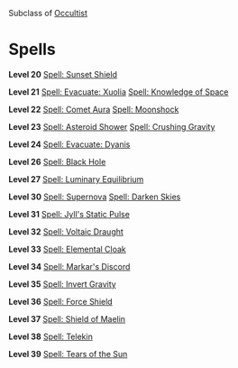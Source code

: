 <!-- TITLE: Galaxian -->
<!-- SUBTITLE: Students of celestial magic, Galaxians are keen to harness cosmic power and bend it to their will to bring destruction upon their foes. -->

Subclass of [Occultist](occultist)
# Spells

**Level 20**
[Spell: Sunset Shield](sunset-shield)

**Level 21**
[Spell: Evacuate: Xuolia](evacuate-xuolia)
[Spell: Knowledge of Space](knowledge-of-space)

**Level 22**
[Spell: Comet Aura](comet-aura)
[Spell: Moonshock](moonshock)

**Level 23**
[Spell: Asteroid Shower](asteroid-shower)
[Spell: Crushing Gravity](crushing-gravity)

**Level 24**
[Spell: Evacuate: Dyanis](evacuate-dyanis)

**Level 26**
[Spell: Black Hole](black-hole)

**Level 27**
[Spell: Luminary Equilibrium](luminary-equilibrium)

**Level 30**
[Spell: Supernova](spell-supernova)
[Spell: Darken Skies](spell-darken-skies)

**Level 31**
[Spell: Jyll's Static Pulse](spell-jylls-static-pulse)

**Level 32**
[Spell: Voltaic Draught](spell-voltaic-draught)

**Level 33**
[Spell: Elemental Cloak](spell-elemental-cloak)

**Level 34**
[Spell: Markar's Discord](spell-markars-discord)

**Level 35**
[Spell: Invert Gravity](spell-invert-gravity)

**Level 36**
[Spell: Force Shield](spell-force-field)

**Level 37**
[Spell: Shield of Maelin](spell-shield-of-maelin)

**Level 38**
[Spell: Telekin](spell-telekin)

**Level 39**
[Spell: Tears of the Sun](spell-tears-of-the-sun)